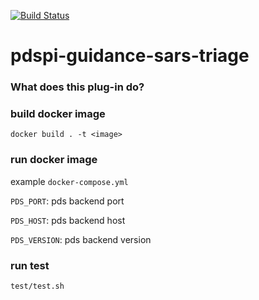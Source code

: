 [![Build Status](https://travis-ci.com/RENCI/pdspi-guidance-sars-triage.svg?branch=master)](https://travis-ci.com/RENCI/pdspi-guidance-sars-triage)

# pdspi-guidance-sars-triage

### What does this plug-in do?

### build docker image

```
docker build . -t <image>
```

### run docker image

example `docker-compose.yml`

`PDS_PORT`: pds backend port

`PDS_HOST`: pds backend host

`PDS_VERSION`: pds backend version

### run test

```
test/test.sh
```

